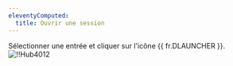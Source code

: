 ```yaml
---
eleventyComputed:
  title: Ouvrir une session
---
```

Sélectionner une entrée et cliquer sur l'icône {{ fr.DLAUNCHER }}.
![!!Hub4012](https://cdnweb.devolutions.net/docs/fr/hub/Hub4012.png)
